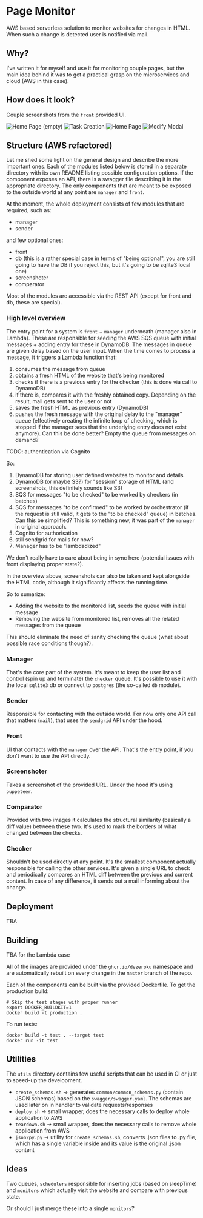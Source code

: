 # Page Monitor
AWS based serverless solution to monitor websites for changes in HTML.
When such a change is detected user is notified via mail.

## Why?
I've written it for myself and use it for monitoring couple pages, but the main idea behind it was to get a practical grasp on the microservices and cloud (AWS in this case).

## How does it look?
Couple screenshots from the `front` provided UI.

![Home Page (empty)](docs/pictures/home.png?raw=true "Home Page (empty)")
![Task Creation](docs/pictures/create.png?raw=true "Task Creation")
![Home Page](docs/pictures/added.png?raw=true "Home Page")
![Modify Modal](docs/pictures/modify.png?raw=true "Modify Modal")

## Structure (AWS refactored)

Let me shed some light on the general design and describe the more important ones.
Each of the modules listed below is stored in a separate directory with its own README listing possible configuration options.
If the component exposes an API, there is a swagger file describing it in the appropriate directory.
The only components that are meant to be exposed to the outside world at any point are `manager` and `front`.

At the moment, the whole deployment consists of few modules that are required, such as:
* manager
* sender

and few optional ones:
* front
* db (this is a rather special case in terms of "being optional", you are still going to have the DB if you reject this, but it's going to be sqlite3 local one)
* screenshoter
* comparator

Most of the modules are accessible via the REST API (except for front and db, these are special).

### High level overview
The entry point for a system is `front` + `manager` underneath (manager also in Lambda).
These are responsible for seeding the AWS SQS queue with initial messages + adding entry for these in DynamoDB.
The messages in queue are given delay based on the user input.
When the time comes to process a message, it triggers a Lambda function that:
1. consumes the message from queue
2. obtains a fresh HTML of the website that's being monitored
3. checks if there is a previous entry for the checker (this is done via call to DynamoDB)
4. if there is, compares it with the freshly obtained copy. Depending on the result, mail gets sent to the user or not
5. saves the fresh HTML as previous entry (DynamoDB)
6. pushes the fresh message with the original delay to the "manager" queue (effectively creating the infinite loop of checking, which is stopped
   if the manager sees that the underlying entry does not exist anymore). Can this be done better? Empty the queue from messages on demand?

TODO: authentication via Cognito

So:
1. DynamoDB for storing user defined websites to monitor and details
2. DynamoDB (or maybe S3?) for "session" storage of HTML (and screenshots, this definitely sounds like S3)
3. SQS for messages "to be checked" to be worked by checkers (in batches)
4. SQS for messages "to be confirmed" to be worked by orchestrator (if the request is still valid, it gets to the "to be checked" queue) in batches. Can this be simplified?
   This is something new, it was part of the `manager` in original approach.
5. Cognito for authorisation
6. still sendgrid for mails for now?
7. Manager has to be "lambdadized"

We don't really have to care about being in sync here (potential issues with front displaying proper state?).

In the overview above, screenshots can also be taken and kept alongside the HTML code, although it significantly affects the running time.

So to sumarize:
* Adding the website to the monitored list, seeds the queue with initial message
* Removing the website from monitored list, removes all the related messages from the queue

This should eliminate the need of sanity checking the queue (what about possible race conditions though?).

### Manager
That's the core part of the system.
It's meant to keep the user list and control (spin up and terminate) the `checker` queue.
It's possible to use it with the local `sqlite3` db or connect to `postgres` (the so-called `db` module).

### Sender
Responsible for contacting with the outside world.
For now only one API call that matters (`mail`), that uses the `sendgrid` API under the hood.

### Front
UI that contacts with the `manager` over the API.
That's the entry point, if you don't want to use the API directly.

### Screenshoter
Takes a screenshot of the provided URL.
Under the hood it's using `puppeteer`.

### Comparator
Provided with two images it calculates the structural similarity (basically a diff value) between these two.
It's used to mark the borders of what changed between the checks.

### Checker
Shouldn't be used directly at any point.
It's the smallest component actually responsible for calling the other services.
It's given a single URL to check and periodically compares an HTML diff between the previous and current content.
In case of any difference, it sends out a mail informing about the change.


## Deployment
TBA


## Building
TBA for the Lambda case

All of the images are provided under the `ghcr.io/dezeroku` namespace and are automatically rebuilt on every change in the `master` branch of the repo.

Each of the components can be built via the provided Dockerfile.
To get the production build:
```
# Skip the test stages with proper runner
export DOCKER_BUILDKIT=1
docker build -t production .
```

To run tests:
```
docker build -t test . --target test
docker run -it test
```

## Utilities
The `utils` directory contains few useful scripts that can be used in CI or just to speed-up the development.

* `create_schemas.sh` -> generates `common/common_schemas.py` (contain JSON schemas) based on the `swagger/swagger.yaml`. The schemas are used later on in handler to validate requests/responses
* `deploy.sh` -> small wrapper, does the necessary calls to deploy whole application to AWS
* `teardown.sh` -> small wrapper, does the necessary calls to remove whole application from AWS
* `json2py.py` -> utility for `create_schemas.sh`, converts .json files to .py file, which has a single variable inside and its value is the original .json content


## Ideas
Two queues, `schedulers` responsible for inserting jobs (based on sleepTime) and `monitors` which actually visit the website and compare with previous state.

Or should I just merge these into a single `monitors`?
